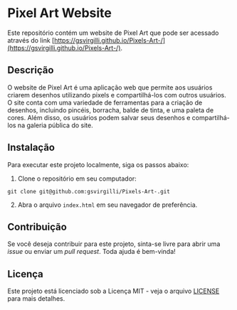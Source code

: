 # Pixel Art Website

Este repositório contém um website de Pixel Art que pode ser acessado através do link [https://gsvirgilli.github.io/Pixels-Art-/](https://gsvirgilli.github.io/Pixels-Art-/).

## Descrição

O website de Pixel Art é uma aplicação web que permite aos usuários criarem desenhos utilizando pixels e compartilhá-los com outros usuários. O site conta com uma variedade de ferramentas para a criação de desenhos, incluindo pincéis, borracha, balde de tinta, e uma paleta de cores. Além disso, os usuários podem salvar seus desenhos e compartilhá-los na galeria pública do site.

## Instalação

Para executar este projeto localmente, siga os passos abaixo:

1. Clone o repositório em seu computador:
````
git clone git@github.com:gsvirgilli/Pixels-Art-.git
````

2. Abra o arquivo `index.html` em seu navegador de preferência.

## Contribuição

Se você deseja contribuir para este projeto, sinta-se livre para abrir uma *issue* ou enviar um *pull request*. Toda ajuda é bem-vinda!

## Licença

Este projeto está licenciado sob a Licença MIT - veja o arquivo [LICENSE](LICENSE) para mais detalhes.
